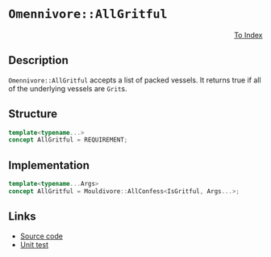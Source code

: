 <!-- Copyright 2024 Feng Mofan
SPDX-License-Identifier: Apache-2.0 -->

# `Omennivore::AllGritful`

<p style='text-align: right;'><a href="../../concepts.md#omennivore-all-gritful">To Index</a></p>

## Description

`Omennivore::AllGritful` accepts a list of packed vessels.
It returns true if all of the underlying vessels are `Grit`s.

## Structure

```C++
template<typename...>
concept AllGritful = REQUIREMENT;
```

## Implementation

```C++
template<typename...Args>
concept AllGritful = Mouldivore::AllConfess<IsGritful, Args...>;
```

## Links

- [Source code](../../../../conceptrodon/descend/omennivore/concepts/all_gritful.hpp)
- [Unit test](../../../../tests/unit/concepts/omennivore/all_gritful.test.hpp)
